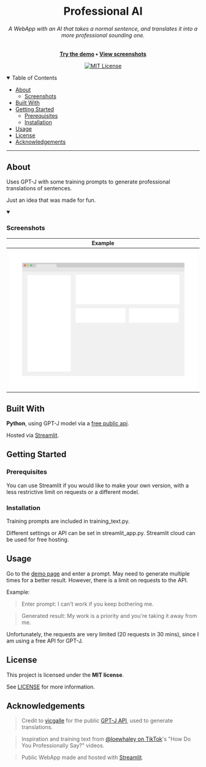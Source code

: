 <div align="center">
  <h1>Professional AI</h1>
  <h6>A WebApp with an AI that takes a normal sentence, and translates it into a more professional sounding one.</h6>
  <strong><a href="https://share.streamlit.io/clukes/professional_ai">Try the demo</a> • <a href="#about">View screenshots</a></strong>
</div>

<div align="center">
  
[![MIT License](https://img.shields.io/github/license/clukes/professional_ai?style=plastic)](https://github.com/clukes/professional_ai/blob/master/LICENSE)
  
</div>

<details open="open">
<summary>Table of Contents</summary>

- [About](#about)
  - [Screenshots](#screenshots)
- [Built With](#built-with)
- [Getting Started](#getting-started)
  - [Prerequisites](#prerequisites)
  - [Installation](#installation)
- [Usage](#usage)
- [License](#license)
- [Acknowledgements](#acknowledgements)

</details>

---

## About
Uses GPT-J with some training prompts to generate professional translations of sentences.

Just an idea that was made for fun.
<details open="open">
  <summary><h3>Screenshots</h3></summary>
  
Example |
 --- |
<img src="docs/images/screenshot.png" title="Demo" width="100%"> |
  
</details>

## Built With
**Python**, using GPT-J model via a [free public api](https://github.com/vicgalle/gpt-j-api).

Hosted via [Streamlit](https://streamlit.io/).

## Getting Started

### Prerequisites
You can use Streamlit if you would like to make your own version, with a less restrictive limit on requests or a different model.

### Installation
Training prompts are included in training_text.py.

Different settings or API can be set in streamlit_app.py. Streamlit cloud can be used for free hosting.
## Usage
Go to the [demo page](https://share.streamlit.io/clukes/professional_ai) and enter a prompt. May need to generate multiple times for a better result. However, there is a limit on requests to the API.

Example:

> Enter prompt: I can't work if you keep bothering me.

> Generated result: My work is a priority and you're taking it away from me. 


Unfortunately, the requests are very limited (20 requests in 30 mins), since I am using a free API for GPT-J.

## License

This project is licensed under the **MIT license**.

See [LICENSE](LICENSE) for more information.

## Acknowledgements

> Credit to [vicgalle](https://github.com/vicgalle) for the public [GPT-J API](https://github.com/vicgalle/gpt-j-api), used to generate translations.

> Inspiration and training text from [@loewhaley on TikTok](https://www.tiktok.com/@loewhaley)'s "How Do You Professionally Say?" videos.

> Public WebApp made and hosted with [Streamlit](https://streamlit.io/).
